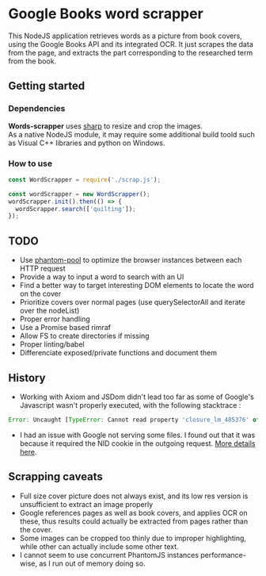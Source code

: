# Google Books word scrapper

This NodeJS application retrieves words as a picture from book covers, using the Google Books API and its integrated OCR.
It just scrapes the data from the page, and extracts the part corresponding to the researched term from the book.

## Getting started
### Dependencies
**Words-scrapper** uses [sharp](https://github.com/lovell/sharp) to resize and crop the images.  
As a native NodeJS module, it may require some additional build toold such as Visual C++ libraries and python on Windows.

### How to use
```javascript
const WordScrapper = require('./scrap.js');

const wordScrapper = new WordScrapper();
wordScrapper.init().then(() => {
  wordScrapper.search(['quilting']);
});
```


## TODO
* Use [phantom-pool](https://github.com/binded/phantom-pool) to optimize the browser instances between each HTTP request
* Provide a way to input a word to search with an UI
* Find a better way to target interesting DOM elements to locate the word on the cover
* Prioritize covers over normal pages (use querySelectorAll and iterate over the nodeList)
* Proper error handling
* Use a Promise based rimraf
* Allow FS to create directories if missing
* Proper linting/babel
* Differenciate exposed/private functions and document them

##  History
* Working with Axiom and JSDom didn't lead too far as some of Google's Javascript wasn't properly executed, with the following stacktrace :
```javascript
Error: Uncaught [TypeError: Cannot read property 'closure_lm_485376' of null]
```
* I had an issue with Google not serving some files. I found out that it was because it required the NID cookie in the outgoing request. [More details here](https://stackoverflow.com/questions/51807077/image-download-issue-with-nodejs/51812420#51812420).

## Scrapping caveats
* Full size cover picture does not always exist, and its low res version is unsufficient to extract an image properly
* Google references pages as well as book covers, and applies OCR on these, thus results could actually be extracted from pages rather than the cover.
* Some images can be cropped too thinly due to improper highlighting, while other can actually include some other text.
* I cannot seem to use concurrent PhantomJS instances performance-wise, as I run out of memory doing so.